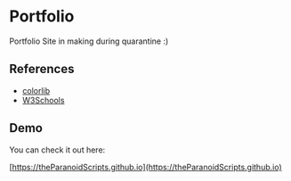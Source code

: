 # Portfolio

Portfolio Site in making during quarantine :)


## References
* [colorlib](https://colorlib.com/)
* [W3Schools](https://www.w3schools.com/)

## Demo

You can check it out here:

[https://theParanoidScripts.github.io](https://theParanoidScripts.github.io)
